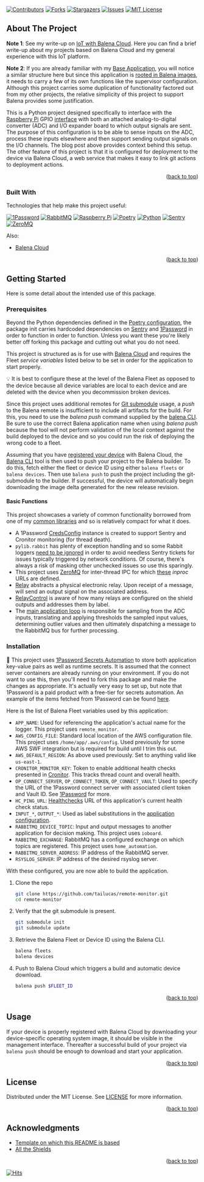 <a name="readme-top"></a>

[![Contributors][contributors-shield]][contributors-url]
[![Forks][forks-shield]][forks-url]
[![Stargazers][stars-shield]][stars-url]
[![Issues][issues-shield]][issues-url]
[![MIT License][license-shield]][license-url]

## About The Project

**Note 1**: See my write-up on [IoT with Balena Cloud][blog-url]. Here you can find a brief write-up about my projects based on Balena Cloud and my general experience with this IoT platform.

**Note 2**: If you are already familiar with my [Base Application][baseapp-url], you will notice a similar structure here but since this application is [rooted in Balena images](https://github.com/tailucas/remote-monitor/blob/1201986ef3ba2e366c3ced5c1ece879a5379163a/Dockerfile#L1), it needs to carry a few of its own functions like the supervisor configuration. Although this project carries some duplication of functionality factored out from my other projects, the relative simplicity of this project to support Balena provides some justification.

This is a Python project designed specifically to interface with the [Raspberry Pi][rpi-url] GPIO [interface](https://projects.raspberrypi.org/en/projects/physical-computing/1) with both an attached analog-to-digital converter (ADC) and I/O expander board to which output signals are sent. The purpose of this configuration is to be able to sense inputs on the ADC, process these inputs elsewhere and then support sending output signals on the I/O channels. The blog post above provides context behind this setup. The other feature of this project is that it is configured for deployment to the device via Balena Cloud, a web service that makes it easy to link git actions to deployment actions.

<p align="right">(<a href="#readme-top">back to top</a>)</p>

### Built With

Technologies that help make this project useful:

[![1Password][1p-shield]][1p-url]
[![RabbitMQ][rabbit-shield]][rabbit-url]
[![Raspberry Pi][rpi-shield]][rpi-url]
[![Poetry][poetry-shield]][poetry-url]
[![Python][python-shield]][python-url]
[![Sentry][sentry-shield]][sentry-url]
[![ZeroMQ][zmq-shield]][zmq-url]

Also:

* [Balena Cloud][balena-cloud-url]

<p align="right">(<a href="#readme-top">back to top</a>)</p>


<!-- GETTING STARTED -->
## Getting Started

Here is some detail about the intended use of this package.

### Prerequisites

Beyond the Python dependencies defined in the [Poetry configuration](pyproject.toml), the package init carries hardcoded dependencies on [Sentry][sentry-url] and [1Password][1p-url] in order to function in order to function. Unless you want these you're likely better off forking this package and cutting out what you do not need.

This project is structured as is for use with [Balena Cloud](https://www.balena.io/cloud/) and requires the Fleet *service variables* listed below to be set in order for the application to start properly.

:bulb: It is best to configure these at the level of the Balena Fleet as opposed to the device because all device variables are local to each device and are deleted with the device when you decommission broken devices.

Since this project uses additional remotes for [Git submodule](https://git-scm.com/book/en/v2/Git-Tools-Submodules) usage, a *push* to the Balena remote is insufficient to include all artifacts for the build. For this, you need to use the *balena push* command supplied by the [balena CLI](https://github.com/balena-io/balena-cli). Be sure to use the correct Balena application name when using *balena push* because the tool will not perform validation of the local context against the build deployed to the device and so you could run the risk of deploying the wrong code to a fleet.

Assuming that you have [registered your device](https://docs.balena.io/learn/getting-started) with Balena Cloud, the [Balena CLI][balena-cli-url] tool is then used to push your project to the Balena builder. To do this, fetch either the fleet or device ID using either `balena fleets` or `balena devices`. Then use `balena push` to push the project including the git-submodule to the builder. If successful, the device will automatically begin downloading the image delta generated for the new release revision.

#### Basic Functions

This project showcases a variety of common functionality borrowed from one of my [common libraries][pylib-url] and so is relatively compact for what it does.
* A 1Password [CredsConfig](https://github.com/tailucas/remote-monitor/blob/1201986ef3ba2e366c3ced5c1ece879a5379163a/app/__main__.py#L25-L27) instance is created to support Sentry and Cronitor monitoring (for thread death).
* `pylib.rabbit` has plenty of exception handling and so some Rabbit loggers [need to be ignored](https://github.com/tailucas/remote-monitor/blob/1201986ef3ba2e366c3ced5c1ece879a5379163a/app/__main__.py#L46-L51) in order to avoid needless Sentry tickets for issues typically triggered by network conditions. Of course, there's always a risk of masking other unchecked issues so use this sparingly.
* This project uses [ZeroMQ][zmq-url] for inter-thread IPC for which [these](https://github.com/tailucas/remote-monitor/blob/1201986ef3ba2e366c3ced5c1ece879a5379163a/app/__main__.py#L60-L61) *inproc* URLs are defined.
* [Relay](https://github.com/tailucas/remote-monitor/blob/1201986ef3ba2e366c3ced5c1ece879a5379163a/app/__main__.py#L64-L94) abstracts a physical electronic relay. Upon receipt of a message, will send an output signal on the associated address.
* [RelayControl](https://github.com/tailucas/remote-monitor/blob/1201986ef3ba2e366c3ced5c1ece879a5379163a/app/__main__.py#L97-L141) is aware of how many relays are configured on the shield outputs and addresses them by label.
* The [main application loop](https://github.com/tailucas/remote-monitor/blob/1201986ef3ba2e366c3ced5c1ece879a5379163a/app/__main__.py#L279-L358) is responsible for sampling from the ADC inputs, translating and applying thresholds the sampled input values, determining outlier values and then ultimately dispatching a message to the RabbitMQ bus for further processing.

### Installation

:stop_sign: This project uses [1Password Secrets Automation][1p-url] to store both application key-value pairs as well as runtime secrets. It is assumed that the connect server containers are already running on your environment. If you do not want to use this, then you'll need to fork this package and make the changes as appropriate. It's actually very easy to set up, but note that 1Password is a paid product with a free-tier for secrets automation. An example of the items fetched from 1Password can be found [here](https://github.com/tailucas/remote-monitor/blob/1201986ef3ba2e366c3ced5c1ece879a5379163a/app/__main__.py#L25-L27).

Here is the list of Balena Fleet variables used by this application:

* `APP_NAME`: Used for referencing the application's actual name for the logger. This project uses `remote_monitor`.
* `AWS_CONFIG_FILE`: Standard local location of the AWS configuration file. This project uses `/home/app/.aws/config`. Used previously for some AWS SWF integration but is required for build until I trim this out.
* `AWS_DEFAULT_REGION`: As above used previously. Set to anything valid like `us-east-1`.
* `CRONITOR_MONITOR_KEY`: Token to enable additional health checks presented in [Cronitor][cronitor-url]. This tracks thread count and overall health.
* `OP_CONNECT_SERVER`, `OP_CONNECT_TOKEN`, `OP_CONNECT_VAULT`: Used to specify the URL of the 1Password connect server with associated client token and Vault ID. See [1Password](https://developer.1password.com/docs/connect/get-started#step-1-set-up-a-secrets-automation-workflow) for more.
* `HC_PING_URL`: [Healthchecks][healthchecks-url] URL of this application's current health check status.
* `INPUT_*`, `OUTPUT_*`: Used as label substitutions in the [application configuration](https://github.com/tailucas/remote-monitor/blob/1201986ef3ba2e366c3ced5c1ece879a5379163a/config/app.conf#L39-L98).
* `RABBITMQ_DEVICE_TOPIC`: Input and output messages to another application for decision making. This project uses `ioboard`.
* `RABBITMQ_EXCHANGE`: RabbitMQ has a configured exchange on which topics are registered. This project uses `home_automation`.
* `RABBITMQ_SERVER_ADDRESS`: IP address of the RabbitMQ server.
* `RSYSLOG_SERVER`: IP address of the desired rsyslog server.

With these configured, you are now able to build the application.

1. Clone the repo
   ```sh
   git clone https://github.com/tailucas/remote-monitor.git
   cd remote-monitor
   ```
2. Verify that the git submodule is present.
   ```sh
   git submodule init
   git submodule update
   ```
4. Retrieve the Balena Fleet or Device ID using the Balena CLI.
   ```sh
   balena fleets
   balena devices
   ```
3. Push to Balena Cloud which triggers a build and automatic device download.
   ```sh
   balena push $FLEET_ID
   ```

<p align="right">(<a href="#readme-top">back to top</a>)</p>

<!-- USAGE EXAMPLES -->
## Usage

If your device is properly registered with Balena Cloud by downloading your device-specific operating system image, it should be visible in the management interface. Thereafter a successful build of your project via `balena push` should be enough to download and start your application.

<p align="right">(<a href="#readme-top">back to top</a>)</p>


<!-- LICENSE -->
## License

Distributed under the MIT License. See [LICENSE](LICENSE) for more information.

<p align="right">(<a href="#readme-top">back to top</a>)</p>


<!-- ACKNOWLEDGMENTS -->
## Acknowledgments

* [Template on which this README is based](https://github.com/othneildrew/Best-README-Template)
* [All the Shields](https://github.com/progfay/shields-with-icon)

<p align="right">(<a href="#readme-top">back to top</a>)</p>

[![Hits](https://hits.seeyoufarm.com/api/count/incr/badge.svg?url=https%3A%2F%2Fgithub.com%2Ftailucas%2Fremote-monitor&count_bg=%2379C83D&title_bg=%23555555&icon=&icon_color=%23E7E7E7&title=visits&edge_flat=true)](https://hits.seeyoufarm.com)

<!-- MARKDOWN LINKS & IMAGES -->
<!-- https://www.markdownguide.org/basic-syntax/#reference-style-links -->
[contributors-shield]: https://img.shields.io/github/contributors/tailucas/remote-monitor.svg?style=for-the-badge
[contributors-url]: https://github.com/tailucas/remote-monitor/graphs/contributors
[forks-shield]: https://img.shields.io/github/forks/tailucas/remote-monitor.svg?style=for-the-badge
[forks-url]: https://github.com/tailucas/remote-monitor/network/members
[stars-shield]: https://img.shields.io/github/stars/tailucas/remote-monitor.svg?style=for-the-badge
[stars-url]: https://github.com/tailucas/remote-monitor/stargazers
[issues-shield]: https://img.shields.io/github/issues/tailucas/remote-monitor.svg?style=for-the-badge
[issues-url]: https://github.com/tailucas/remote-monitor/issues
[license-shield]: https://img.shields.io/github/license/tailucas/remote-monitor.svg?style=for-the-badge
[license-url]: https://github.com/tailucas/remote-monitor/blob/master/LICENSE

[blog-url]: https://tailucas.github.io/update/2023/06/11/iot-with-balena-cloud.html

[baseapp-url]: https://github.com/tailucas/base-app
[pylib-url]: https://github.com/tailucas/pylib

[balena-cli-url]: https://docs.balena.io/reference/balena-cli/
[balena-cloud-url]: https://www.balena.io/cloud

[1p-url]: https://developer.1password.com/docs/connect/
[1p-shield]: https://img.shields.io/static/v1?style=for-the-badge&message=1Password&color=0094F5&logo=1Password&logoColor=FFFFFF&label=
[cronitor-url]: https://cronitor.io/
[healthchecks-url]: https://healthchecks.io/
[poetry-url]: https://python-poetry.org/
[poetry-shield]: https://img.shields.io/static/v1?style=for-the-badge&message=Poetry&color=60A5FA&logo=Poetry&logoColor=FFFFFF&label=
[python-url]: https://www.python.org/
[python-shield]: https://img.shields.io/static/v1?style=for-the-badge&message=Python&color=3776AB&logo=Python&logoColor=FFFFFF&label=
[rabbit-url]: https://www.rabbitmq.com/
[rabbit-shield]: https://img.shields.io/static/v1?style=for-the-badge&message=RabbitMQ&color=FF6600&logo=RabbitMQ&logoColor=FFFFFF&label=
[rpi-shield]: https://img.shields.io/static/v1?style=for-the-badge&message=Raspberry+Pi&color=A22846&logo=Raspberry+Pi&logoColor=FFFFFF&label=
[rpi-url]: https://www.raspberrypi.org/
[sentry-url]: https://sentry.io/
[sentry-shield]: https://img.shields.io/static/v1?style=for-the-badge&message=Sentry&color=362D59&logo=Sentry&logoColor=FFFFFF&label=
[zmq-url]: https://zeromq.org/
[zmq-shield]: https://img.shields.io/static/v1?style=for-the-badge&message=ZeroMQ&color=DF0000&logo=ZeroMQ&logoColor=FFFFFF&label=
